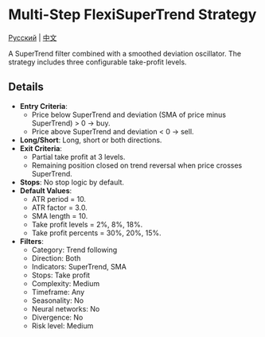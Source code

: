 # Multi-Step FlexiSuperTrend Strategy
[Русский](README_ru.md) | [中文](README_cn.md)

A SuperTrend filter combined with a smoothed deviation oscillator.
The strategy includes three configurable take-profit levels.

## Details

- **Entry Criteria**:
  - Price below SuperTrend and deviation (SMA of price minus SuperTrend) > 0 → buy.
  - Price above SuperTrend and deviation < 0 → sell.
- **Long/Short**: Long, short or both directions.
- **Exit Criteria**:
  - Partial take profit at 3 levels.
  - Remaining position closed on trend reversal when price crosses SuperTrend.
- **Stops**: No stop logic by default.
- **Default Values**:
  - ATR period = 10.
  - ATR factor = 3.0.
  - SMA length = 10.
  - Take profit levels = 2%, 8%, 18%.
  - Take profit percents = 30%, 20%, 15%.
- **Filters**:
  - Category: Trend following
  - Direction: Both
  - Indicators: SuperTrend, SMA
  - Stops: Take profit
  - Complexity: Medium
  - Timeframe: Any
  - Seasonality: No
  - Neural networks: No
  - Divergence: No
  - Risk level: Medium
